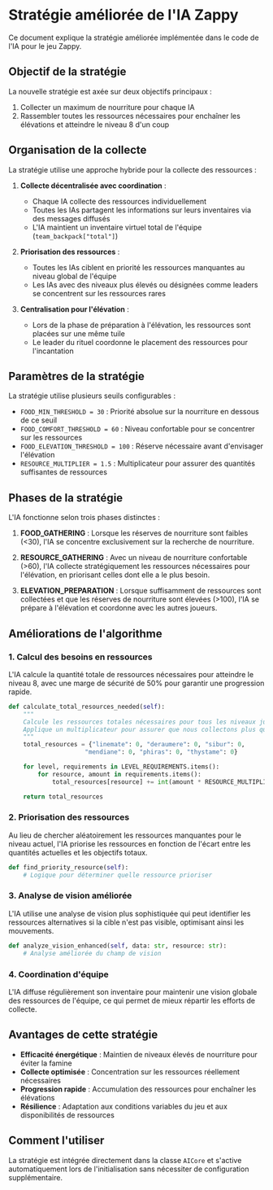 # Stratégie améliorée de l'IA Zappy

Ce document explique la stratégie améliorée implémentée dans le code de l'IA pour le jeu Zappy.

## Objectif de la stratégie

La nouvelle stratégie est axée sur deux objectifs principaux :
1. Collecter un maximum de nourriture pour chaque IA
2. Rassembler toutes les ressources nécessaires pour enchaîner les élévations et atteindre le niveau 8 d'un coup

## Organisation de la collecte

La stratégie utilise une approche hybride pour la collecte des ressources :

1. **Collecte décentralisée avec coordination** :
   - Chaque IA collecte des ressources individuellement
   - Toutes les IAs partagent les informations sur leurs inventaires via des messages diffusés
   - L'IA maintient un inventaire virtuel total de l'équipe (`team_backpack["total"]`)

2. **Priorisation des ressources** :
   - Toutes les IAs ciblent en priorité les ressources manquantes au niveau global de l'équipe
   - Les IAs avec des niveaux plus élevés ou désignées comme leaders se concentrent sur les ressources rares

3. **Centralisation pour l'élévation** :
   - Lors de la phase de préparation à l'élévation, les ressources sont placées sur une même tuile
   - Le leader du rituel coordonne le placement des ressources pour l'incantation

## Paramètres de la stratégie

La stratégie utilise plusieurs seuils configurables :

- `FOOD_MIN_THRESHOLD = 30` : Priorité absolue sur la nourriture en dessous de ce seuil
- `FOOD_COMFORT_THRESHOLD = 60` : Niveau confortable pour se concentrer sur les ressources
- `FOOD_ELEVATION_THRESHOLD = 100` : Réserve nécessaire avant d'envisager l'élévation
- `RESOURCE_MULTIPLIER = 1.5` : Multiplicateur pour assurer des quantités suffisantes de ressources

## Phases de la stratégie

L'IA fonctionne selon trois phases distinctes :

1. **FOOD_GATHERING** : Lorsque les réserves de nourriture sont faibles (<30), l'IA se concentre exclusivement sur la recherche de nourriture.

2. **RESOURCE_GATHERING** : Avec un niveau de nourriture confortable (>60), l'IA collecte stratégiquement les ressources nécessaires pour l'élévation, en priorisant celles dont elle a le plus besoin.

3. **ELEVATION_PREPARATION** : Lorsque suffisamment de ressources sont collectées et que les réserves de nourriture sont élevées (>100), l'IA se prépare à l'élévation et coordonne avec les autres joueurs.

## Améliorations de l'algorithme

### 1. Calcul des besoins en ressources
L'IA calcule la quantité totale de ressources nécessaires pour atteindre le niveau 8, avec une marge de sécurité de 50% pour garantir une progression rapide.

```python
def calculate_total_resources_needed(self):
    """
    Calcule les ressources totales nécessaires pour tous les niveaux jusqu'à 8.
    Applique un multiplicateur pour assurer que nous collectons plus que le minimum requis.
    """
    total_resources = {"linemate": 0, "deraumere": 0, "sibur": 0,
                     "mendiane": 0, "phiras": 0, "thystame": 0}

    for level, requirements in LEVEL_REQUIREMENTS.items():
        for resource, amount in requirements.items():
            total_resources[resource] += int(amount * RESOURCE_MULTIPLIER)

    return total_resources
```

### 2. Priorisation des ressources
Au lieu de chercher aléatoirement les ressources manquantes pour le niveau actuel, l'IA priorise les ressources en fonction de l'écart entre les quantités actuelles et les objectifs totaux.

```python
def find_priority_resource(self):
    # Logique pour déterminer quelle ressource prioriser
```

### 3. Analyse de vision améliorée
L'IA utilise une analyse de vision plus sophistiquée qui peut identifier les ressources alternatives si la cible n'est pas visible, optimisant ainsi les mouvements.

```python
def analyze_vision_enhanced(self, data: str, resource: str):
    # Analyse améliorée du champ de vision
```

### 4. Coordination d'équipe
L'IA diffuse régulièrement son inventaire pour maintenir une vision globale des ressources de l'équipe, ce qui permet de mieux répartir les efforts de collecte.

## Avantages de cette stratégie

- **Efficacité énergétique** : Maintien de niveaux élevés de nourriture pour éviter la famine
- **Collecte optimisée** : Concentration sur les ressources réellement nécessaires
- **Progression rapide** : Accumulation des ressources pour enchaîner les élévations
- **Résilience** : Adaptation aux conditions variables du jeu et aux disponibilités de ressources

## Comment l'utiliser

La stratégie est intégrée directement dans la classe `AICore` et s'active automatiquement lors de l'initialisation sans nécessiter de configuration supplémentaire.
